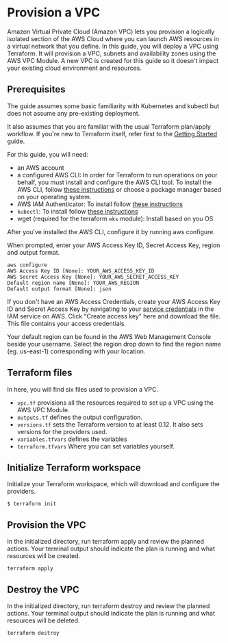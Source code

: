# Provision a VPC

Amazon Virtual Private Cloud (Amazon VPC) lets you provision a logically isolated section of the AWS Cloud where you can launch AWS resources in a virtual network that you define. 
In this guide, you will deploy a VPC using Terraform. It will provision a VPC, subnets and availability zones using the AWS VPC Module. A new VPC is created for this guide so it doesn't impact your existing cloud environment and resources.


## Prerequisites
The guide assumes some basic familiarity with Kubernetes and kubectl but does not assume any pre-existing deployment.

It also assumes that you are familiar with the usual Terraform plan/apply workflow. If you're new to Terraform itself, refer first to the [Getting Started](https://learn.hashicorp.com/terraform?track=gcp#gcp) guide.

For this guide, you will need:

* an AWS account
* a configured AWS CLI: In order for Terraform to run operations on your behalf, you must install and configure the AWS CLI tool. To install the AWS CLI, follow [these instructions](https://docs.aws.amazon.com/cli/latest/userguide/install-cliv2-mac.html) or choose a package manager based on your operating system.
* AWS IAM Authenticator: To install follow [these instructions](https://docs.aws.amazon.com/eks/latest/userguide/install-aws-iam-authenticator.html)
* `kubectl`: To install follow [these instructions](https://docs.aws.amazon.com/eks/latest/userguide/install-kubectl.html)
* wget (required for the terraform `eks` module): Install based on you OS

After you've installed the AWS CLI, configure it by running aws configure.

When prompted, enter your AWS Access Key ID, Secret Access Key, region and output format.

```
aws configure
AWS Access Key ID [None]: YOUR_AWS_ACCESS_KEY_ID
AWS Secret Access Key [None]: YOUR_AWS_SECRET_ACCESS_KEY
Default region name [None]: YOUR_AWS_REGION
Default output format [None]: json
```

If you don't have an AWS Access Credentials, create your AWS Access Key ID and Secret Access Key by navigating to your [service credentials](https://console.aws.amazon.com/iam/home?#/security_credentials) in the IAM service on AWS. Click "Create access key" here and download the file. This file contains your access credentials.

Your default region can be found in the AWS Web Management Console beside your username. Select the region drop down to find the region name (eg. us-east-1) corresponding with your location.

## Terraform files

In here, you will find six files used to provision a VPC.

* `vpc.tf` provisions all the resources required to set up a VPC using the AWS VPC Module.
* `outputs.tf` defines the output configuration.
* `versions.tf` sets the Terraform version to at least 0.12. It also sets versions for the providers used.
* `variables.tfvars` defines the variables
* `terraform.tfvars` Where you can set variables yourself.

## Initialize Terraform workspace

Initialize your Terraform workspace, which will download and configure the providers.

```
$ terraform init
```

## Provision the VPC
In the initialized directory, run terraform apply and review the planned actions. Your terminal output should indicate the plan is running and what resources will be created.

```
terraform apply
```

## Destroy the VPC
In the initialized directory, run terraform destroy and review the planned actions. Your terminal output should indicate the plan is running and what resources will be deleted.

```
terraform destroy
```
